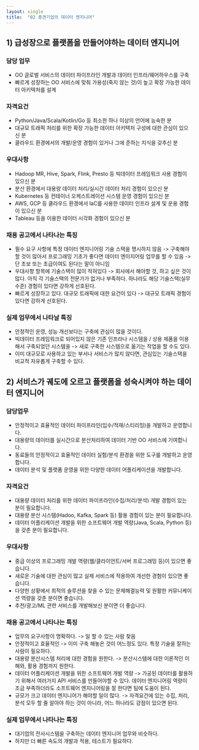 ```yaml
---
layout: single
title:  "02 중견기업의 데이터 엔지니어"
---
```


## 1) 급성장으로 플랫폼을 만들어야하는 데이터 엔지니어

### 담당 업무
- OO 글로벌 서비스의 데이터 파이프라인 개발과 데이터 인프라/웨어하우스를 구축
- 빠르게 성장하는 OO 서비스에 맞춰 가용성(죽지 않는 것)이 높고 확장 가능한 데이터 아키텍처를 설계

### 자격요건
- Python/Java/Scala/Kotlin/Go 등 최소한 하나 이상의 언어에 능숙한 분
- 대규모 트래픽 처리를 위한 확장 가능한 데이터 아키텍처 구성에 대한 관심이 있으신 분
- 클라우드 환경에서의 개발/운영 경험이 있거나 그에 준하는 지식을 갖추신 분

### 우대사항
- Hadoop MR, Hive, Spark, Flink, Presto 등 빅데이터 프레임워크 사용 경험이 있으신 분
- 분산 환경에서 대용량 데이터 처리/실시간 데이터 처리 경험이 있으신 분
- Kubernetes 등 컨테이너 오케스트레이션 시스템 운영 경험이 있으신 분
- AWS, GCP 등 클라우드 환경에서 laC를 사용한 데이터 인프라 설계 및 운용 경험이 있으신 분
- Tableau 등을 이용한 데이터 시각화 경험이 있으신 분

### 채용 공고에서 나타나는 특징
- 필수 요구 사항에 특정 데이터 엔지니어링 기술 스택을 명시하지 않음 -> 구축해야할 것이 많아서 프로그래밍 기초가 좋다면 데이터 엔이지어링 업무를 할 수 있음 -> 단 초보 또는 초급이여도 된다는 말이 아니임
- 우대사항 항목에 기술스택이 많이 적혀있다 -> 회사에서 해야할 것, 하고 싶은 것이 많다. 아직 각 기술스택의 전문가가 없거나 부족하다. 하나라도 해당 기술스택(실무수준) 경험이 있다면 강하게 선호된다.
- 빠르게 성장하고 있다. 대규모 트래픽에 대한 요건이 있다 -> 대규모 트래픽 경험이 있다면 강하게 선호된다.

### 실제 업무에서 나타날 특징
- 안정적인 운영, 성능 개선보다는 구축에 관심이 많을 것이다.
- 빅데이터 프레임워크로 되어있지 않은 기존 인프라나 시스템을 / 상용 제품을 이용해서 구축되었던 시스템을 -> 새로 구축한 시스템으로 옮기는 작업을 할 수도 있다.
- 이미 대규모로 사용하고 있는 부서나 서비스가 많지 않다면, 관심있는 기술스택을 비교적 자유롭게 구축할 수 있다.

## 2) 서비스가 궤도에 오르고 플랫폼을 성숙시켜야 하는 데이터 엔지니어

### 담당업무
- 안정적이고 효율적인 데이터 파이프라인(입수/적재/스티리밍)을 개발하고 운영합니다.
- 대용량의 데이터를 실시간으로 분산처리하여 데이터 기반 OO 서비스에 기여합니다.
- 동료들의 안정적이고 효율적인 데이터 실험/분석 환경을 위한 도구를 개발하고 운영합니다.
- 데이터 분석 및 플랫폼 운영을 위한 다양한 데이터 어플리케이션을 개발합니다.

### 자격요건
- 대용량 데이터 처리를 위한 데이터 파이프라인(수집/처리/분석) 개발 경험이 있는 분이 필요합니다.
- 대용량 분산 시스템(Hadoo, Kafka, Spark 등) 활용 경험이 있는 분이 필요합니다.
- 데이터 어플리케이션 개발을 위한 소프트웨어 개발 역량(Java, Scala, Python 등)을 갖춘 분이 필요합니다.

### 우대사항
- 중급 이상의 프로그래밍 개발 역량(웹/클라이언트/서버 프로그래밍 등)이 있으면 좋습니다.
- 새로운 기술에 대한 관심이 많고 실제 서비스에 적용하여 개선한 경험이 있으면 좋습니다.
- 다양한 상황에서 최적의 솔루션을 찾을 수 있는 문제해결능력 및 원활한 커뮤니케이션 역량을 갖춘 분이면 좋습니다.
- 추천/광고/ML 관련 서비스를 개발해보신 분이면 더 좋습니다.

### 채용 공고에서 나타나는 특징
- 업무의 요구사항이 명확하다. -> 일 할 수 있는 사람 찾음
- 안정적이고 효율적인 -> 이미 구축 해놓은 것이 어느정도 있다. 특정 기술을 잘하는 사람이 필요하다.
- 대용량 분산시스템 처리에 대한 경험을 원한다. -> 분산시스템에 대한 이론적인 이해와, 활용 경험까지 원한다.
- 데이터 어플리케이션 개발을 위한 소프트웨어 개발 역량 -> 가공된 데이터를 활용하기 위해서 여러가지 API 서비스를 만들어야할 수 있다. 데이터 엔지니어링 역량이 조금 부족하더라도 소프트웨어 엔지니어링을 잘 한다면 팀에 도움이 된다.
- 규모가 크고 데이터 엔지니어가 해야할 일이 많다. -> 자격요건에 있는 수집, 처리, 분석 모두 할 줄 알아야 하는 것이 아니라, 어느 하나라도 강점이 있으면 된다.

### 실제 업무에서 나타나는 특징
- 대기업의 전사시스템을 구축하는 데이터 엔지니어 업무와 비슷하다.
- 하지만 더 빠른 속도의 개발과 적용, 테스트가 필요하다.
